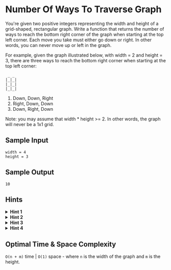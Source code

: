 # Number Of Ways To Traverse Graph

You're given two positive integers representing the width and height of a grid-shaped, rectangular graph. Write a function that returns the number of ways to reach the bottom right corner of the graph when starting at the top left corner. Each move you take must either go down or right. In other words, you can never move up or left in the graph.

For example, given the graph illustrated below, with width = 2 and height = 3, there are three ways to reach the bottom right corner when starting at the top left corner:

```plaintext
 _ _
|_|_|
|_|_|
|_|_|
```

1. Down, Down, Right
2. Right, Down, Down
3. Down, Right, Down

Note: you may assume that width * height >= 2. In other words, the graph will never be a 1x1 grid.

## Sample Input

```plaintext
width = 4
height = 3
```

## Sample Output

```plaintext
10
```

## Hints

<details>
<summary><b>Hint 1</b></summary>

Think recursively. How many positions in the graph can access the bottom right corner of the graph? In other words, what positions do you need to reach before you can reach the bottom right corner?

</details>

<details>
<summary><b>Hint 2</b></summary>

The number of ways to reach any position in the graph is equal to the number of ways to reach the position directly above it plus the number of ways to reach the position directly to its left. This is because you can only travel down and right.

</details>

<details>
<summary><b>Hint 3</b></summary>

Using the information in Hints #1 and #2, can you come up with an efficient way to solve this problem that doesn't repeatedly perform the same work? What does a dynamic-programming implementation look like?

</details>

<details>
<summary><b>Hint 4</b></summary>

To efficiency solve this problem, simply loop through the entire graph, column by column, row by row, and calculate the number of ways to reach each position. If you're on the top or left edge of the graph, there's only one way to reach your position. If you're anywhere else in the graph, the number of ways to reach your position is the number of ways to reach the position directly above it plus the number of ways to reach the position directly to its left (which you've already calculated and should be storing). Every time you calculate the number of ways to reach a position, store the answer so that you can use it later in the calculation of other positions.

</details>

## Optimal Time & Space Complexity

`O(n + m)` time | `O(1)` space - where `n` is the width of the graph and `m` is the height.
